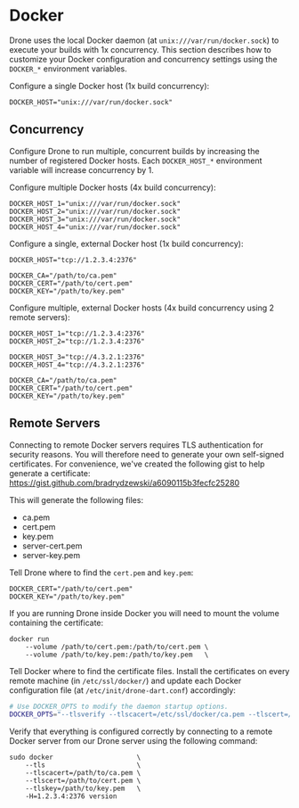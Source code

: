 # Docker

Drone uses the local Docker daemon (at `unix:///var/run/docker.sock`) to execute your builds with 1x concurrency. This section describes how to customize your Docker configuration and concurrency settings using the `DOCKER_*` environment variables.

Configure a single Docker host (1x build concurrency):

```
DOCKER_HOST="unix:///var/run/docker.sock"
```

## Concurrency

Configure Drone to run multiple, concurrent builds by increasing the number of registered Docker hosts. Each `DOCKER_HOST_*` environment variable will increase concurrency by 1.

Configure multiple Docker hosts (4x build concurrency):

```
DOCKER_HOST_1="unix:///var/run/docker.sock"
DOCKER_HOST_2="unix:///var/run/docker.sock"
DOCKER_HOST_3="unix:///var/run/docker.sock"
DOCKER_HOST_4="unix:///var/run/docker.sock"
```

Configure a single, external Docker host (1x build concurrency):

```
DOCKER_HOST="tcp://1.2.3.4:2376"

DOCKER_CA="/path/to/ca.pem"
DOCKER_CERT="/path/to/cert.pem"
DOCKER_KEY="/path/to/key.pem"
```

Configure multiple, external Docker hosts (4x build concurrency using 2 remote servers):

```
DOCKER_HOST_1="tcp://1.2.3.4:2376"
DOCKER_HOST_2="tcp://1.2.3.4:2376"

DOCKER_HOST_3="tcp://4.3.2.1:2376"
DOCKER_HOST_4="tcp://4.3.2.1:2376"

DOCKER_CA="/path/to/ca.pem"
DOCKER_CERT="/path/to/cert.pem"
DOCKER_KEY="/path/to/key.pem"
```

## Remote Servers

Connecting to remote Docker servers requires TLS authentication for security reasons. You will therefore need to generate your own self-signed certificates. For convenience, we've created the following gist to help generate a certificate: https://gist.github.com/bradrydzewski/a6090115b3fecfc25280

This will generate the following files:

* ca.pem
* cert.pem
* key.pem
* server-cert.pem
* server-key.pem

Tell Drone where to find the `cert.pem` and `key.pem`:

```
DOCKER_CERT="/path/to/cert.pem"
DOCKER_KEY="/path/to/key.pem"
```

If you are running Drone inside Docker you will need to mount the volume containing the certificate:

```
docker run
    --volume /path/to/cert.pem:/path/to/cert.pem \
    --volume /path/to/key.pem:/path/to/key.pem   \
```

Tell Docker where to find the certificate files. Install the certificates on every remote machine (in `/etc/ssl/docker/`) and update each Docker configuration file (at `/etc/init/drone-dart.conf`) accordingly:

```bash
# Use DOCKER_OPTS to modify the daemon startup options.
DOCKER_OPTS="--tlsverify --tlscacert=/etc/ssl/docker/ca.pem --tlscert=/etc/ssl/docker/server-cert.pem --tlskey=/etc/ssl/docker/server-key.pem -H=0.0.0.0:2376 -H unix:///var/run/docker.sock"
```

Verify that everything is configured correctly by connecting to a remote Docker server from our Drone server using the following command:

```
sudo docker                     \
    --tls                       \
    --tlscacert=/path/to/ca.pem \
    --tlscert=/path/to/cert.pem \
    --tlskey=/path/to/key.pem   \
    -H=1.2.3.4:2376 version
```
